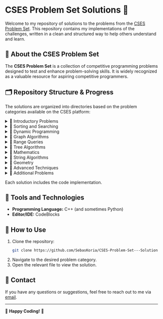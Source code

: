 # CSES Problem Set Solutions 🚀

Welcome to my repository of solutions to the problems from the [CSES Problem Set](https://cses.fi/problemset/). This repository contains my implementations of the challenges, written in a clean and structured way to help others understand and learn.

## 🌟 About the CSES Problem Set
The **CSES Problem Set** is a collection of competitive programming problems designed to test and enhance problem-solving skills. It is widely recognized as a valuable resource for aspiring competitive programmers.

## 🗂️ Repository Structure & Progress
The solutions are organized into directories based on the problem categories available on the CSES platform:

<details>
    <summary>📁 Introductory Problems</summary>
    <ul>
        <li>✔ Weird Algorithm</li>
        <li>✔ Missing Number</li>
        <li>✔ Repetitions</li>
        <li>✔ Increasing Array</li>
        <li>✔ Permutations</li>
        <li>✔ Number Spiral</li>
        <li>✔ Two Knights</li>
        <li>✔ Two Sets</li>
        <li>✔ Bit Strings</li>
        <li>✔ Trailing Zeros</li>
        <li>✔ Coin Piles</li>
        <li>✔ Palindrome Reorder</li>
        <li>✔ Gray Code</li>
        <li>❔ Tower of Hanoi</li>
        <li>❔ Creating Strings</li>
        <li>❔ Apple Division</li>
        <li>❔ Chessboard and Queens</li>
        <li>❔ Digit Queries</li>
        <li>❔ Grid Paths</li>
    </ul>
</details>
<details>
    <summary>📁 Sorting and Searching</summary>
    <ul>
        <li>✔ Distinct Numbers</li>
        <li>✔ Apartments</li>
        <li>✔ Ferris Wheel</li>
        <li>✔ Concert Tickets</li>
        <li>✔ Restaurant Customers</li>
        <li>✔ Movie Festival</li>
        <li>✔ Sum of Two Values</li>
        <li>✔ Maximum Subarray Sum</li>
        <li>❔ Stick Lengths</li>
        <li>❔ Missing Coin Sum</li>
        <li>❔ Collecting Numbers</li>
        <li>❔ Collecting Numbers II</li>
        <li>❔ Playlist</li>
        <li>❔ Towers</li>
        <li>❔ Traffic Lights</li>
        <li>❔ Josephus Problem I</li>
        <li>❔ Josephus Problem II</li>
        <li>❔ Nested Ranges Check</li>
        <li>❔ Nested Ranges Count</li>
        <li>❔ Room Allocation</li>
        <li>❔ Factory Machines</li>
        <li>❔ Tasks and Deadlines</li>
        <li>❔ Reading Books</li>
        <li>❔ Sum of Three Values</li>
        <li>❔ Sum of Four Values</li>
        <li>❔ Nearest Smaller Values</li>
        <li>❔ Subarray Sums I</li>
        <li>❔ Subarray Sums II</li>
        <li>❔ Subarray Divisibility</li>
        <li>❔ Subarray Distinct Values</li>
        <li>❔ Array Division</li>
        <li>❔ Sliding Window Median</li>
        <li>❔ Sliding Window Cost</li>
        <li>❔ Movie Festival II</li>
        <li>❔ Maximum Subarray Sum II</li>
    </ul>
</details>
<details>
    <summary>📁 Dynamic Programming</summary>
    <ul>
        <li>✔ Dice Combinations</li>
        <li>✔ Minimizing Coins</li>
        <li>✔ Coin Combinations I</li>
        <li>❔ Coin Combinations II</li>
        <li>❔ Removing Digits</li>
        <li>❔ Grid Paths</li>
        <li>❔ Book Shop</li>
        <li>❔ Array Description</li>
        <li>❔ Counting Towers</li>
        <li>❔ Edit Distance</li>
        <li>❔ Rectangle Cutting</li>
        <li>❔ Money Sums</li>
        <li>❔ Removal Game</li>
        <li>❔ Two Sets II</li>
        <li>❔ Increasing Subsequence</li>
        <li>❔ Projects</li>
        <li>❔ Elevator Rides</li>
        <li>❔ Counting Tilings</li>
        <li>❔ Counting Numbers</li>
    </ul>
</details>
<details>
    <summary>📁 Graph Algorithms</summary>
    <ul>
        <li>✔ Counting Rooms</li>
        <li>✔ Labyrinth</li>
        <li>✔ Building Roads</li>
        <li>✔ Message Route</li>
        <li>✔ Building Teams</li>
        <li>✔ Round Trip</li>
        <li>✔ Monsters</li>
        <li>✔ Shortest Routes I</li>
        <li>✔ Shortest Routes II</li>
        <li>❔ High Score</li>
        <li>❔ Flight Discount</li>
        <li>❔ Cycle Finding</li>
        <li>❔ Flight Routes</li>
        <li>❔ Round Trip II</li>
        <li>❔ Couse Schedule</li>
        <li>❔ Longest Flight Route</li>
        <li>❔ Game Routes</li>
        <li>❔ Investigation</li>
        <li>❔ Planets Queries I</li>
        <li>❔ Planets Queries II</li>
        <li>❔ Planets Cycles</li>
        <li>❔ Road Reparation</li>
        <li>❔ Road Construction</li>
        <li>❔ Flight Routes Check</li>
        <li>❔ Planets and Kingdoms</li>
        <li>❔ Giant Pizza</li>
        <li>❔ Coin Collector</li>
        <li>❔ Mail Delivery</li>
        <li>❔ De Bruijn Sequence</li>
        <li>❔ Teleporters Path</li>
        <li>❔ Hamiltonian Flights</li>
        <li>❔ Knight's Tour</li>
        <li>❔ Download Speed</li>
        <li>❔ Police Chase</li>
        <li>❔ School Dance</li>
        <li>❔ Distinct Routes</li>
    </ul>
</details>
<details>
    <summary>📁 Range Queries</summary>
    <ul>
        <li>❔ Static Range Sum Queries</li>
        <li>❔ Static Range Minimum Queries</li>
        <li>❔ Dynamic Range Sum Queries</li>
        <li>❔ Dynamid Range Minimum Queries</li>
        <li>❔ Range Xor Queries</li>
        <li>❔ Forest Queries</li>
        <li>❔ Hotel Queries</li>
        <li>❔ List Removals</li>
        <li>❔ Salary Queries</li>
        <li>❔ Prefix Sum Queries</li>
        <li>❔ Pizzeria Queries</li>
        <li>❔ Subarray Sum Queries</li>
        <li>❔ Distinct Values Queries</li>
        <li>❔ Increasing Array Queries</li>
        <li>❔ Forest Queries II</li>
        <li>❔ Range Updates and Sums</li>
        <li>❔ Polynomial Queries</li>
        <li>❔ Range Queries and Copies</li>
    </ul>
</details>
<details>
    <summary>📁 Tree Algorithms</summary>
    <ul>
        <li>❔ Subordinates</li>
        <li>❔ Tree Matching</li>
        <li>❔ Tree Diameter</li>
        <li>❔ Tree Distances I</li>
        <li>❔ Tree Distances II</li>
        <li>❔ Company Queries I</li>
        <li>❔ Company Queries II</li>
        <li>❔ Distance Queries</li>
        <li>❔ Counting Paths</li>
        <li>❔ Subtree Queries</li>
        <li>❔ Path Queries</li>
        <li>❔ Path Queries II</li>
        <li>❔ Distinct Colors</li>
        <li>❔ Finding a Centroid</li>
        <li>❔ Fixed-Lenght Paths I</li>
        <li>❔ Fixed-Lenght Paths II</li>
    </ul>
</details>
<details>
    <summary>📁 Mathematics</summary>
    <ul>
        <li>❔ Josephus Queries</li>
        <li>❔ Exponentiation</li>
        <li>❔ Exponentiation II</li>
        <li>❔ Counting Divisors</li>
        <li>❔ Common Divisors</li>
        <li>❔ Sum of Divisors</li>
        <li>❔ Divisor Analysis</li>
        <li>❔ Prime Multiples</li>
        <li>❔ Counting Coprime Pairs</li>
        <li>❔ Binomial Coefficients</li>
        <li>❔ Creating Strings II</li>
        <li>❔ Distributing Apples</li>
        <li>❔ Christmas Party</li>
        <li>❔ Bracket Sequences I</li>
        <li>❔ Bracket Sequences II</li>
        <li>❔ Counting Necklaces</li>
        <li>❔ Counting Grids</li>
        <li>❔ Fibonacci Numbers</li>
        <li>❔ Throwing Dice</li>
        <li>❔ Graph Paths I</li>
        <li>❔ Graph Paths II</li>
        <li>❔ Dice Probability</li>
        <li>❔ Moving Robots</li>
        <li>❔ Candy Lottery</li>
        <li>❔ Inversion Probability</li>
        <li>❔ Stick Game</li>
        <li>❔ Nim Game I</li>
        <li>❔ Nim Game II</li>
        <li>❔ Stair Game</li>
        <li>❔ Grundy's Game</li>
        <li>❔ Another Game</li>
    </ul>
</details>
<details>
    <summary>📁 String Algorithms</summary>
    <ul>
        <li>❔ Word Combinations</li>
        <li>❔ String Matching</li>
        <li>❔ Finding Borders</li>
        <li>❔ Finding Periods</li>
        <li>❔ Minimal Rotation</li>
        <li>❔ Longest Palindrome</li>
        <li>❔ Required Substring</li>
        <li>❔ Palindrome Queries</li>
        <li>❔ Finding Patterns</li>
        <li>❔ Counting Patterns</li>
        <li>❔ Pattern Positions</li>
        <li>❔ Distinct Substrings</li>
        <li>❔ Repeating Substring</li>
        <li>❔ String Functions</li>
        <li>❔ Substring Order I</li>
        <li>❔ Substring Order II</li>
        <li>❔ Substring Distribution</li>
    </ul>
</details>
<details>
    <summary>📁 Geometry</summary>
    <ul>
        <li>❔ Point Location Test</li>
        <li>❔ Line Segment Intersection</li>
        <li>❔ Polygon Area</li>
        <li>❔ Point in Polygon</li>
        <li>❔ Polygon Lattice Points</li>
        <li>❔ Minimum Euclidean Distance</li>
        <li>❔ Convex Hull</li>
    </ul>
</details>
<details>   
    <summary>📁 Advanced Techniques</summary>
    <ul>
        <li>❔ Meet in the Middle</li>
        <li>❔ Hamming Distance</li>
        <li>❔ Beautiful Subgrids</li>
        <li>❔ Reachable Nodes</li>
        <li>❔ Reachability Queries</li>
        <li>❔ Cut and Paste</li>
        <li>❔ Substring Reversals</li>
        <li>❔ Reversals and Sums</li>
        <li>❔ Necessary Roads</li>
        <li>❔ Necessary Cities</li>
        <li>❔ Eulerian Subgraphs</li>
        <li>❔ Monster Game I</li>
        <li>❔ Monster Game II</li>
        <li>❔ Subarray Squares</li>
        <li>❔ Houses and Schools</li>
        <li>❔ Knuth Division</li>
        <li>❔ Apples and Bananas</li>
        <li>❔ One Bit Positions</li>
        <li>❔ Signal Processing</li>
        <li>❔ New Roads Queries</li>
        <li>❔ Dynamic Connectivity</li>
        <li>❔ Parcel Delivery</li>
        <li>❔ Task Assignment</li>
        <li>❔ Distinct Routes II</li>
    </ul>
</details>
<details>    
    <summary>📁 Additional Problems</summary>
    <ul>
        <li>❔ Shortest Subsequence</li>
        <li>❔ Counting Bits</li>
        <li>❔ Swap Game</li>
        <li>❔ Prüfer Code</li>
        <li>❔ Acyclic Graph Edges</li>
        <li>❔ Strongly Connected Edges</li>
        <li>❔ Even Outdegree Edges</li>
        <li>❔ Multiplication Table</li>
        <li>❔ Advertisement</li>
        <li>❔ Special Substrings</li>
        <li>❔ Permutation Inversions</li>
        <li>❔ Maximum Xor Subarray</li>
        <li>❔ Movie Festival Queries</li>
        <li>❔ Chess Tournament</li>
        <li>❔ Tree Traversals</li>
        <li>❔ Network Renovation</li>
        <li>❔ Graph Girth</li>
        <li>❔ Intersection Points</li>
        <li>❔ Inverse Inversions</li>
        <li>❔ Monotone Subsequences</li>
        <li>❔ String Reorder</li>
        <li>❔ Stack Weights</li>
        <li>❔ Pyramid Array</li>
        <li>❔ Increasing Subsequence II</li>
        <li>❔ String Removals</li>
        <li>❔ Bit Inversions</li>
        <li>❔ Xor Pyramid</li>
        <li>❔ Writing Numbers</li>
        <li>❔ String Transform</li>
        <li>❔ Letter Pair Move Game</li>
        <li>❔ Maximum Building I</li>
        <li>❔ Sorting Methods</li>
        <li>❔ Cyclic Array</li>
        <li>❔ List of Sums</li>
        <li>❔ Increasing Array II</li>
        <li>❔ Food Division</li>
        <li>❔ Bit Problem</li>
        <li>❔ Swap Round Sorting</li>
        <li>❔ Binary Subsequences</li>
        <li>❔ Tree Isomorphism I</li>
        <li>❔ Counting Sequences</li>
        <li>❔ Critical Cities</li>
        <li>❔ School Excursion</li>
        <li>❔ Coin Grid</li>
        <li>❔ Robot Path</li>
        <li>❔ Programmers and Artists</li>
        <li>❔ Course Schedule II</li>
        <li>❔ Removing Digits II</li>
        <li>❔ Coin Arrangement</li>
        <li>❔ Counting Bishops</li>
        <li>❔ Grid Puzzle I</li>
        <li>❔ Grid Puzzle II</li>
        <li>❔ Empty String</li>
        <li>❔ Grid Paths</li>
        <li>❔ Bit Substrings</li>
        <li>❔ Reversal Sorting</li>
        <li>❔ Counting Reorders</li>
        <li>❔ Book Shop II</li>
        <li>❔ Network Breakdown</li>
        <li>❔ Visiting Cities</li>
        <li>❔ Missing Coin Sum Queries</li>
        <li>❔ Number Grid</li>
        <li>❔ Maximum Building II</li>
        <li>❔ Filling Trominos</li>
        <li>❔ Stick Divisions</li>
        <li>❔ Coding Company</li>
        <li>❔ Flight Route Requests</li>
        <li>❔ Two Stacks Sorting</li>
        <li>❔ Tree Isomorphism II</li>
        <li>❔ Forbidden Cities</li>
        <li>❔ Area of Rectangles</li>
        <li>❔ Grid Completion</li>
        <li>❔ Creating Offices</li>
        <li>❔ Permutations II</li>
        <li>❔ Functional Graph Distribution</li>
        <li>❔ New Flight Routes</li>
        <li>❔ Grid Path Construction</li>
    </ul>
</details>    

Each solution includes the code implementation.

## 🔧 Tools and Technologies
- **Programming Language:** C++ (and sometimes Python)
- **Editor/IDE:** CodeBlocks

## 🚀 How to Use
1. Clone the repository:
   ```bash
   git clone https://github.com/SebasKoria/CSES-Problem-Set---Solutions.git
   ```
2. Navigate to the desired problem category.
3. Open the relevant file to view the solution.

## 📩 Contact
If you have any questions or suggestions, feel free to reach out to me via [email](mailto:sebastiankoriacasado@gmail.com).

---

🌟 **Happy Coding!** 🌟
